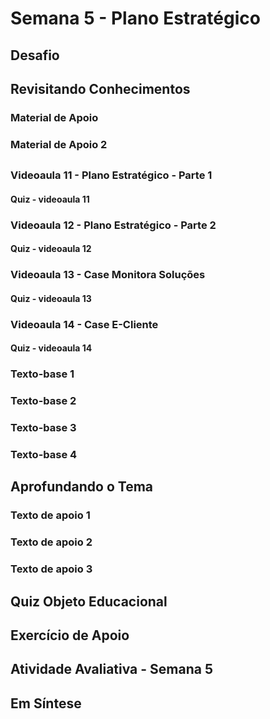 # Semana 5 - Plano Estratégico

## Desafio

## Revisitando Conhecimentos
### Material de Apoio
### Material de Apoio 2

##
### Videoaula 11 - Plano Estratégico - Parte 1
#### Quiz - videoaula 11

### Videoaula 12 - Plano Estratégico - Parte 2
#### Quiz - videoaula 12

### Videoaula 13 - Case Monitora Soluções
#### Quiz - videoaula 13

### Videoaula 14 - Case E-Cliente
#### Quiz - videoaula 14

### Texto-base 1
### Texto-base 2
### Texto-base 3
### Texto-base 4

## Aprofundando o Tema
### Texto de apoio 1
### Texto de apoio 2
### Texto de apoio 3

## Quiz Objeto Educacional

## Exercício de Apoio

## Atividade Avaliativa - Semana 5

## Em Síntese